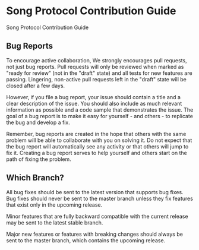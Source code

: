 # Song Protocol Contribution Guide
Song Protocol Contribution Guide

## Bug Reports

To encourage active collaboration, We strongly encourages pull requests, not just bug reports. Pull requests will only be reviewed when marked as "ready for review" (not in the "draft" state) and all tests for new features are passing. Lingering, non-active pull requests left in the "draft" state will be closed after a few days.

However, if you file a bug report, your issue should contain a title and a clear description of the issue. You should also include as much relevant information as possible and a code sample that demonstrates the issue. The goal of a bug report is to make it easy for yourself - and others - to replicate the bug and develop a fix.

Remember, bug reports are created in the hope that others with the same problem will be able to collaborate with you on solving it. Do not expect that the bug report will automatically see any activity or that others will jump to fix it. Creating a bug report serves to help yourself and others start on the path of fixing the problem.

## Which Branch?

All bug fixes should be sent to the latest version that supports bug fixes. Bug fixes should never be sent to the master branch unless they fix features that exist only in the upcoming release.

Minor features that are fully backward compatible with the current release may be sent to the latest stable branch.

Major new features or features with breaking changes should always be sent to the master branch, which contains the upcoming release.
